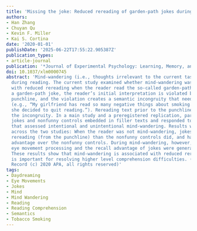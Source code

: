 ```yaml
---
title: 'Missing the joke: Reduced rereading of garden-path jokes during mind-wandering'
authors:
- Han Zhang
- Chuyan Qu
- Kevin F. Miller
- Kai S. Cortina
date: '2020-01-01'
publishDate: '2025-06-22T17:55:22.905387Z'
publication_types:
- article-journal
publication: '*Journal of Experimental Psychology: Learning, Memory, and Cognition*'
doi: 10.1037/xlm0000745
abstract: 'Mind-wandering (i.e., thoughts irrelevant to the current task) occurs frequently
  during reading. The current study examined whether mind-wandering was associated
  with reduced rereading when the reader read the so-called garden-path jokes. In
  a garden-path joke, the reader’s initial interpretation is violated by the final
  punchline, and the violation creates a semantic incongruity that needs to be resolved
  (e.g., “My girlfriend has read so many negative things about smoking. Therefore,
  she decided to quit reading.”). Rereading text prior to the punchline can help resolve
  the incongruity. In a main study and a preregistered replication, participants read
  jokes and nonfunny controls embedded in filler texts and responded to thought probes
  that assessed intentional and unintentional mind-wandering. Results were consistent
  across the two studies: When the reader was not mind-wandering, jokes elicited more
  rereading (from the punchline) than the nonfunny controls did, and had a recall
  advantage over the nonfunny controls. During mind-wandering, however, the additional
  eye movement processing and the recall advantage of jokes were generally reduced.
  These results show that mind-wandering is associated with reduced rereading, which
  is important for resolving higher level comprehension difficulties. (PsycInfo Database
  Record (c) 2020 APA, all rights reserved)'
tags:
- Daydreaming
- Eye Movements
- Jokes
- Mind
- Mind Wandering
- Reading
- Reading Comprehension
- Semantics
- Tobacco Smoking
---
```


